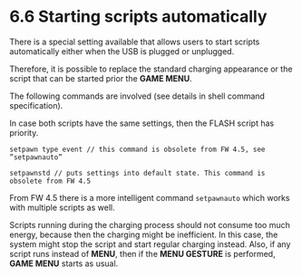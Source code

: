 # 6.6 Starting scripts automatically 

There is a special setting available that allows users to start scripts automatically either when the USB is plugged or unplugged. 

Therefore, it is possible to replace the standard charging appearance or the script that can be started prior the **GAME MENU**. 

The following commands are involved \(see details in shell command specification\). 

In case both scripts have the same settings, then the FLASH script has priority.

```
setpawn type event // this command is obsolete from FW 4.5, see ”setpawnauto”
```

```
setpawnstd // puts settings into default state. This command is obsolete from FW 4.5 
```

From FW 4.5 there is a more intelligent command `setpawnauto` which works with multiple scripts as well. 

Scripts running during the charging process should not consume too much energy, because then the charging might be inefficient. In this case, the system might stop the script and start regular charging instead. Also, if any script runs instead of **MENU**, then if the **MENU GESTURE** is performed, **GAME MENU** starts as usual.

